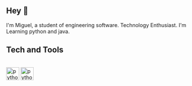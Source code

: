 ## Hey 👋

I'm Miguel, a student of engineering software. Technology Enthusiast. I'm Learning python and java.

## Tech and Tools
<div style="display: inline_block"><br>
  <img align="center" alt="python-icon" height="35" width="35" src="https://cdn.jsdelivr.net/gh/devicons/devicon@latest/icons/python/python-original.svg" />
  <img align="center" alt="python-icon" height="35" width="35" src="https://cdn.jsdelivr.net/gh/devicons/devicon@latest/icons/java/java-original.svg" />
</div>
